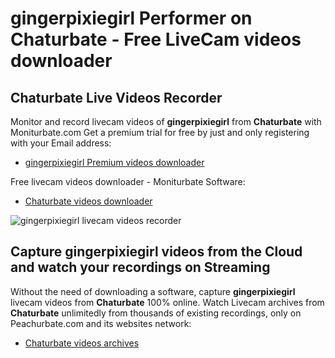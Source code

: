 # gingerpixiegirl Performer on Chaturbate - Free LiveCam videos downloader

## Chaturbate Live Videos Recorder

Monitor and record livecam videos of **gingerpixiegirl** from **Chaturbate** with Moniturbate.com
Get a premium trial for free by just and only registering with your Email address:
* [gingerpixiegirl Premium videos downloader](https://moniturbate.com/request-demo-licence-key.html)

Free livecam videos downloader - Moniturbate Software:
* [Chaturbate videos downloader](https://moniturbate.com/moniturbate-download-software.html)

![gingerpixiegirl livecam videos recorder](https://peachurnet.com/templates/moniturbate-software.png)


## Capture gingerpixiegirl videos from the Cloud and watch your recordings on Streaming

Without the need of downloading a software, capture **gingerpixiegirl** livecam videos from **Chaturbate** 100% online.
Watch Livecam archives from **Chaturbate** unlimitedly from thousands of existing recordings, only on Peachurbate.com and its websites network:
* [Chaturbate videos archives](https://peachurnet.com/)